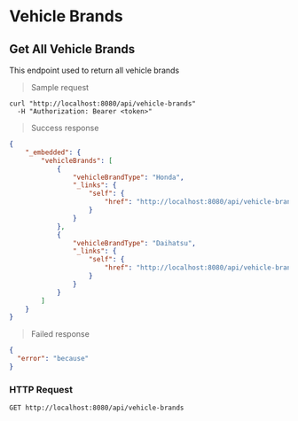 # Vehicle Brands
## Get All Vehicle Brands

This endpoint used to return all vehicle brands

> Sample request

```shell
curl "http://localhost:8080/api/vehicle-brands"
  -H "Authorization: Bearer <token>"
```

> Success response

```json
{
    "_embedded": {
        "vehicleBrands": [
            {
                "vehicleBrandType": "Honda",
                "_links": {
                    "self": {
                        "href": "http://localhost:8080/api/vehicle-brands/1"
                    }
                }
            },
            {
                "vehicleBrandType": "Daihatsu",
                "_links": {
                    "self": {
                        "href": "http://localhost:8080/api/vehicle-brands/2"
                    }
                }
            }
        ]
    }
}
```

> Failed response

```json
{
  "error": "because"
}
```

### HTTP Request 

`GET http://localhost:8080/api/vehicle-brands`